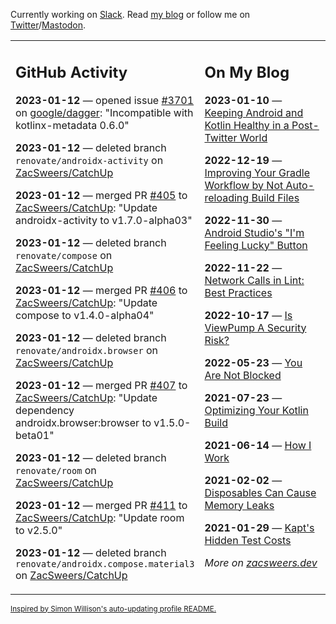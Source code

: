 Currently working on [Slack](https://slack.com/). Read [my blog](https://zacsweers.dev/) or follow me on [Twitter](https://twitter.com/ZacSweers)/[Mastodon](https://hachyderm.io/@ZacSweers).

<table><tr><td valign="top" width="60%">

## GitHub Activity
<!-- githubActivity starts -->
**2023-01-12** — opened issue [#3701](https://github.com/google/dagger/issues/3701) on [google/dagger](https://github.com/google/dagger): "Incompatible with kotlinx-metadata 0.6.0"

**2023-01-12** — deleted branch `renovate/androidx-activity` on [ZacSweers/CatchUp](https://github.com/ZacSweers/CatchUp)

**2023-01-12** — merged PR [#405](https://github.com/ZacSweers/CatchUp/pull/405) to [ZacSweers/CatchUp](https://github.com/ZacSweers/CatchUp): "Update androidx-activity to v1.7.0-alpha03"

**2023-01-12** — deleted branch `renovate/compose` on [ZacSweers/CatchUp](https://github.com/ZacSweers/CatchUp)

**2023-01-12** — merged PR [#406](https://github.com/ZacSweers/CatchUp/pull/406) to [ZacSweers/CatchUp](https://github.com/ZacSweers/CatchUp): "Update compose to v1.4.0-alpha04"

**2023-01-12** — deleted branch `renovate/androidx.browser` on [ZacSweers/CatchUp](https://github.com/ZacSweers/CatchUp)

**2023-01-12** — merged PR [#407](https://github.com/ZacSweers/CatchUp/pull/407) to [ZacSweers/CatchUp](https://github.com/ZacSweers/CatchUp): "Update dependency androidx.browser:browser to v1.5.0-beta01"

**2023-01-12** — deleted branch `renovate/room` on [ZacSweers/CatchUp](https://github.com/ZacSweers/CatchUp)

**2023-01-12** — merged PR [#411](https://github.com/ZacSweers/CatchUp/pull/411) to [ZacSweers/CatchUp](https://github.com/ZacSweers/CatchUp): "Update room to v2.5.0"

**2023-01-12** — deleted branch `renovate/androidx.compose.material3` on [ZacSweers/CatchUp](https://github.com/ZacSweers/CatchUp)
<!-- githubActivity ends -->
</td><td valign="top" width="40%">

## On My Blog
<!-- blog starts -->
**2023-01-10** — [Keeping Android and Kotlin Healthy in a Post-Twitter World](https://www.zacsweers.dev/keeping-android-healthy/)

**2022-12-19** — [Improving Your Gradle Workflow by Not Auto-reloading Build Files](https://www.zacsweers.dev/improving-your-workflow-by-not-auto-reloading-build-files/)

**2022-11-30** — [Android Studio's "I'm Feeling Lucky" Button](https://www.zacsweers.dev/android-studios-im-feeling-lucky-button/)

**2022-11-22** — [Network Calls in Lint: Best Practices](https://www.zacsweers.dev/network-calls-in-lint-best-practices/)

**2022-10-17** — [Is ViewPump A Security Risk?](https://www.zacsweers.dev/is-viewpump-a-security-risk/)

**2022-05-23** — [You Are Not Blocked](https://www.zacsweers.dev/you-are-not-blocked/)

**2021-07-23** — [Optimizing Your Kotlin Build](https://www.zacsweers.dev/optimizing-your-kotlin-build/)

**2021-06-14** — [How I Work](https://www.zacsweers.dev/how-i-work/)

**2021-02-02** — [Disposables Can Cause Memory Leaks](https://www.zacsweers.dev/disposables-can-cause-memory-leaks/)

**2021-01-29** — [Kapt's Hidden Test Costs](https://www.zacsweers.dev/kapts-hidden-test-costs/)
<!-- blog ends -->
_More on [zacsweers.dev](https://zacsweers.dev/)_
</td></tr></table>

<sub><a href="https://simonwillison.net/2020/Jul/10/self-updating-profile-readme/">Inspired by Simon Willison's auto-updating profile README.</a></sub>